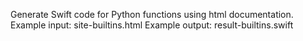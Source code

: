 Generate Swift code for Python functions using html documentation.
Example input: site-builtins.html
Example output: result-builtins.swift

